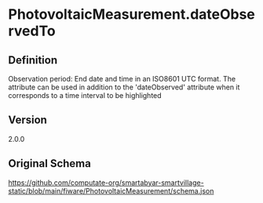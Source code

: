 # PhotovoltaicMeasurement.dateObservedTo

## Definition
Observation period: End date and time in an ISO8601 UTC format. The attribute can be used in addition to the 'dateObserved' attribute when it corresponds to a time interval to be highlighted

## Version
2.0.0

## Original Schema
https://github.com/computate-org/smartabyar-smartvillage-static/blob/main/fiware/PhotovoltaicMeasurement/schema.json
